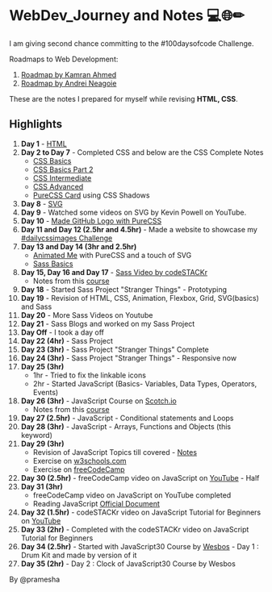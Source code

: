 # WebDev_Journey and Notes 💻🌐✏
I am giving second chance committing to the #100daysofcode Challenge.

Roadmaps to Web Development:
1. [Roadmap by Kamran Ahmed](https://roadmap.sh/)
2. [Roadmap by Andrei Neagoie](https://coggle.it/diagram/XgtihGj7x4Fvucp6/t/%F0%9F%9A%80%F0%9F%91%A9%E2%80%8D%F0%9F%92%BB-web-development-%F0%9F%91%A8%E2%80%8D%F0%9F%92%BB%F0%9F%9A%80/24016189368f9b6c68d536238aa1e5d26260a76147667cfa043fec9e613d129f)

These are the notes I prepared for myself while revising **HTML, CSS**.

## Highlights
1. **Day 1** - [HTML](https://www.notion.so/HTML5-Notes-baabdbc289b94c1f9252094dbe6e1aaf)
2. **Day 2 to Day 7** - Completed CSS and below are the CSS Complete Notes
   - [CSS Basics](https://www.notion.so/CSS-Basics-Notes-48493ac425e2449faa7a9563592c3c41)
   - [CSS Basics Part 2](https://www.notion.so/CSS-Basics-Part2-Notes-0eeecc94da0d4976831fb4bef960b15f)
   - [CSS Intermediate](https://www.notion.so/CSS-Part3-Notes-858bb561383648d4ad2ecbadc802c076)
   - [CSS Advanced](https://www.notion.so/CSS-Advanced-Notes-b8708f97760c48cba433f47c96078751)
   - [PureCSS Card](https://codepen.io/pramesha/full/ZEQZbgr) using CSS Shadows
3. **Day 8** - [SVG](https://www.notion.so/SVG-5feea2a55ad946079c625b1273b92a47)
4. **Day 9** - Watched some videos on SVG by Kevin Powell on YouTube.
5. **Day 10** - [Made GitHub Logo with PureCSS](https://codepen.io/pramesha/full/YzwbjwY)
6. **Day 11 and Day 12 (2.5hr and 4.5hr)** - Made a website to showcase my [#dailycssimages Challenge](dailycssimages.vercel.app)
7. **Day 13 and Day 14 (3hr and 2.5hr)** 
   - [Animated Me](https://codepen.io/pramesha/full/YzwmNmL) with PureCSS and a touch of SVG
   - [Sass Basics](https://www.notion.so/Sass-Scss-cf248bcb99884536b8be6a1922c625d0)
8. **Day 15, Day 16 and Day 17** - [Sass Video by codeSTACKr](https://www.youtube.com/watch?v=_a5j7KoflTs&t=1032s)
   - Notes from this [course](https://www.notion.so/SASS-SCSS-codeSTACKr-63f7f3ae43c24cc092f0ff187d386f73)
9. **Day 18** - Started Sass Project "Stranger Things" - Prototyping
10. **Day 19** - Revision of HTML, CSS, Animation, Flexbox, Grid, SVG(basics) and Sass
11. **Day 20** - More Sass Videos on Youtube
12. **Day 21** - Sass Blogs and worked on my Sass Project 
13. **Day Off** - I took a day off
14. **Day 22 (4hr)** - Sass Project
15. **Day 23 (3hr)** - Sass Project "Stranger Things" Complete
16. **Day 24 (3hr)** - Sass Project "Stranger Things" - Responsive now
17. **Day 25 (3hr)**
    - 1hr - Tried to fix the linkable icons
    - 2hr - Started JavaScript (Basics- Variables, Data Types, Operators, Events)
18. **Day 26 (3hr)** - JavaScript Course on [Scotch.io](https://scotch.io/courses/getting-started-with-javascript-for-web-development?ref=home-start-here) 
    - Notes from this [course]() 
19. **Day 27 (2.5hr)** - JavaScript - Conditional statements and Loops
20. **Day 28 (3hr)** - JavaScript - Arrays, Functions and Objects (this keyword)
21. **Day 29 (3hr)** 
    - Revision of JavaScript Topics till covered - [Notes](https://www.notion.so/JavaScript-Basics-6a8d61407aef41c1872aeb2e4efb3b65) 
    - Exercise on [w3schools.com](https://www.w3schools.com/js/exercise_js.asp?filename=exercise_js_variables1)
    - Exercise on [freeCodeCamp](https://www.freecodecamp.org/)
22. **Day 30 (2.5hr)** - freeCodeCamp video on JavaScript on [YouTube](https://www.youtube.com/watch?v=PkZNo7MFNFg&t=1825s) - Half
23. **Day 31 (3hr)** 
    - freeCodeCamp video on JavaScript on YouTube completed 
    - Reading JavaScript [Official Document](https://developer.mozilla.org/en-US/docs/Learn/JavaScript)
24. **Day 32 (1.5hr)** - codeSTACKr video on JavaScript Tutorial for Beginners on [YouTube](https://www.youtube.com/watch?v=d5ob3WAGeZE&t=508s)
25. **Day 33 (2hr)** - Completed with the codeSTACKr video on JavaScript Tutorial for Beginners
26. **Day 34 (2.5hr)** - Started with JavaScript30 Course by [Wesbos]() - Day 1 : Drum Kit and made by version of it
27. **Day 35 (2hr)** - Day 2 : Clock of JavaScript30 Course by Wesbos

By @pramesha
